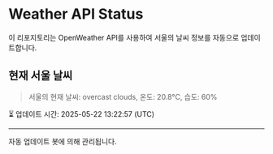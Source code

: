 
# Weather API Status

이 리포지토리는 OpenWeather API를 사용하여 서울의 날씨 정보를 자동으로 업데이트합니다.

## 현재 서울 날씨
> 서울의 현재 날씨: overcast clouds, 온도: 20.8°C, 습도: 60%

⏳ 업데이트 시간: 2025-05-22 13:22:57 (UTC)

---
자동 업데이트 봇에 의해 관리됩니다.
